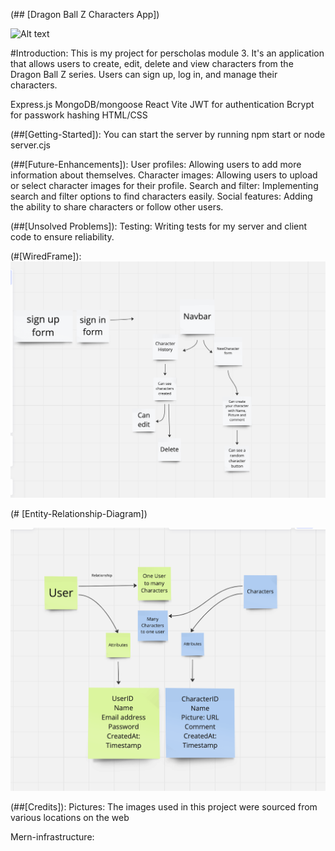 (## [Dragon Ball Z Characters App])

![Alt text](background.png)



#Introduction:
This is my project for perscholas module 3. It's an  application that allows users to create, edit, delete and view characters from the Dragon Ball Z series. Users can sign up, log in, and manage their characters. 

[Technologies-Used]:
Node.js
Express.js
MongoDB/mongoose
React Vite
JWT for authentication
Bcrypt for passwork hashing
HTML/CSS


(##[Getting-Started]):
You can start the server by running npm start or node server.cjs

(##[Future-Enhancements]):
User profiles: Allowing users to add more information about themselves.
Character images: Allowing users to upload or select character images for their profile.
Search and filter: Implementing search and filter options to find characters easily.
Social features: Adding the ability to share characters or follow other users.


(##[Unsolved Problems]):
Testing: Writing tests for my server and client code to ensure reliability.

(#[WiredFrame]):
![Alt text](wireframe.png)

(# [Entity-Relationship-Diagram])

![Alt text](Relationship.png)

(##[Credits]):
Pictures: The images used in this project were sourced from various locations on the web

Mern-infrastructure: 
